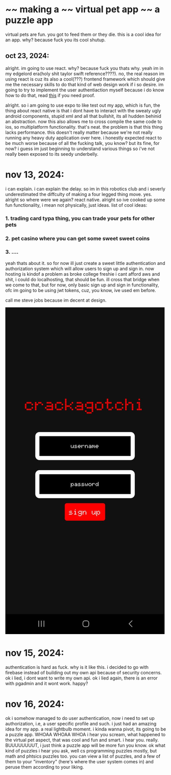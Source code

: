 # ~~ making a  ~~ virtual pet app ~~ a puzzle app
virtual pets are fun. you got to feed them or they die. this is a cool idea for an app. why? because fuck you its cool shutup. 

## oct 23, 2024:
alright. im going to use react. why? because fuck you thats why. yeah im in my edgelord era(holy shit taylor swift reference????). no, the real reason im using react is cuz its also a cool(???) frontend framework which should give me the necessary skills to do that kind of web design work if i so desire. im going to try to implement the user authentiaction myself because i do know how to do that, read [this](apiing.md) if you need proof. 

alright. so i am going to use expo to like test out my app, which is fun, the thing about react native is that i dont have to interact with the sweaty ugly android components, stupid xml and all that bullshit, its all hudden behinid an abstraction. now this also allows me to cross compile the same code to ios, so multiplatform functionality. that's neat. the problem is that this thing lacks performance.  this doesn't really matter because we're not really running any heavy duty application over here. i honestly expected react to be much worse because of all the fucking talk, you know? but its fine, for now? i guess im just beginning to understand various things so i've not really been exposed to its seedy underbelly. 

# nov 13, 2024:
i can explain. i can explain the delay. so im in this robotics club and i severly underestimated the diffculty of making a four legged thing move. yes. alright so where were we again? react native. alright so ive cooked up some fun functionality, i mean not physically, just ideas.
list of cool ideas:
### 1. trading card typa thing, you can trade your pets for other pets
### 2. pet casino where you can get some sweet sweet coins
### 3. ....

yeah thats about it. so for now ill just create a sweet little authentication and authorization system which will allow users to sign up and sign in. now hosting is kindof a problem as broke college freshie i cant afford aws and shit, i could do localhosting, that should be fun. ill cross that bridge when we come to that, but for now, only basic sign up and sign in functionality, ofc im going to be using jwt tokens, cuz, you know, ive used em before.

call me steve jobs because im decent at design. 

![how do you like them apples](/images/imagesforvpets/1.png)

# nov 15, 2024:
authentication is hard as fuck. why is it like this. i decided to go with firebase instead of building out my own api because of security concerns. ok i lied, i dont want to write my own api. ok i lied again, there is an error with pgadmin and it wont work. happy?

# nov 16, 2024:
ok i somehow managed to do user authentication, now i need to set up authorization, i.e, a user specific profile and such. i just had an amazing idea for my app. a real lightbulb moment. i kinda wanna pivot, its going to be a puzzle app. WHOAA WHOAA WHOA i hear you scream, what happened to the virtual pet aspect, that was cool and fun and smart. i hear you. really. BUUUUUUUUT, i just think a puzzle app will be more fun you know. ok what kind of puzzles i hear you ask, well cs programming puzzles mostly, but math and phtsics puzzles too. you can view a list of puzzles, and a few of them to your "inventory" (here's where the user system comes in) and peruse them according to your liking.

